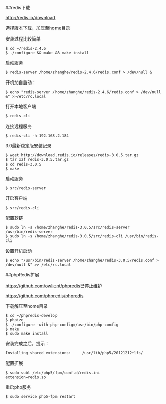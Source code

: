 ##redis下载

<http://redis.io/download>

选择版本下载，加压至home目录

安装过程比较简单
```
$ cd ~/redis-2.4.6
$ ./configure && make && make install
```

启动服务
```
$ redis-server /home/zhanghe/redis-2.4.6/redis.conf > /dev/null &
```

开机加自启动：
```
$ echo "redis-server /home/zhanghe/redis-2.4.6/redis.conf > /dev/null &" >>/etc/rc.local
```

打开本地客户端
```
$ redis-cli
```

连接远程服务
```
$ redis-cli -h 192.168.2.184
```

3.0最新稳定版安装记录
```
$ wget http://download.redis.io/releases/redis-3.0.5.tar.gz
$ tar xzf redis-3.0.5.tar.gz
$ cd redis-3.0.5
$ make
```

启动服务
```
$ src/redis-server
```

开启客户端
```
$ src/redis-cli
```

配置软链
```
$ sudo ln -s /home/zhanghe/redis-3.0.5/src/redis-server /usr/bin/redis-server
$ sudo ln -s /home/zhanghe/redis-3.0.5/src/redis-cli /usr/bin/redis-cli
```

设置开机启动
```
$ echo "/usr/bin/redis-server /home/zhanghe/redis-3.0.5/redis.conf > /dev/null &" >> /etc/rc.local
```


##phpRedis扩展

<https://github.com/owlient/phpredis>已停止维护

<https://github.com/phpredis/phpredis>

下载解压至home目录
```
$ cd ~/phpredis-develop
$ phpize
$ ./configure –with-php-config=/usr/bin/php-config
$ make
$ sudo make install
```

安装完成之后，提示：
```
Installing shared extensions:     /usr/lib/php5/20121212+lfs/
```

配置扩展
```
$ sudo subl /etc/php5/fpm/conf.d/redis.ini
extension=redis.so
```

重启php服务
```
$ sudo service php5-fpm restart
```